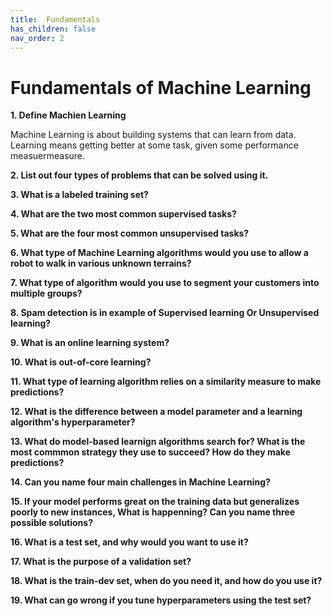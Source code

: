 ```yaml
---
title:  Fundamentals
has_children: false
nav_order: 2
---
```


# Fundamentals of Machine Learning

**1. Define Machien Learning**

Machine Learning is about building systems that can learn from data.<br/>
Learning means getting better at some task, given some performance measuermeasure.<br/>


**2. List out four types of problems that can be solved using it.**

**3. What is a labeled training set?**

**4. What are the two most common supervised tasks?**

**5. What are the four most common unsupervised tasks?**

**6. What type of Machine Learning algorithms would you use to allow a robot to walk
   in various unknown terrains?**
   
**7. What type of algorithm would you use to segment your customers into multiple groups?**

**8. Spam detection is in example of Supervised learning Or Unsupervised learning?**

**9. What is an online learning system?**

**10. What is out-of-core learning?**

**11. What type of learning algorithm relies on a similarity measure to make predictions?**

**12. What is the difference between a model parameter and a learning algorithm's hyperparameter?**

**13. What do model-based learnign algorithms search for? What is the most commmon strategy
      they use to succeed? How do they make predictions?**
    
**14. Can you name four main challenges in Machine Learning?**

**15. If your model performs great on the training data but generalizes poorly to new instances,
      What is happenning? Can you name three possible solutions?**
    
**16. What is a test set, and why would you want to use it?**

**17. What is the purpose of a validation set?**

**18. What is the train-dev set, when do you need it, and how do you use it?**

**19. What can go wrong if you tune hyperparameters using the test set?**


